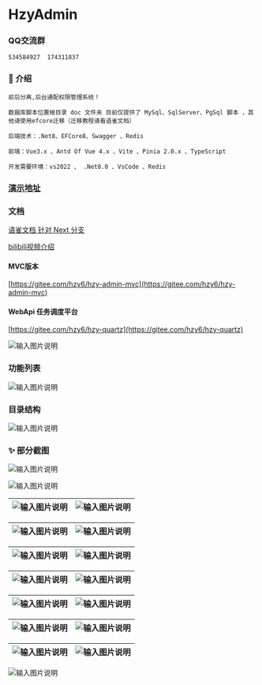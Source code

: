 # HzyAdmin

### QQ交流群

    534584927  174311837   
    


### 📝  介绍 
    前后分离,后台通配权限管理系统！

    数据库脚本位置根目录 doc 文件夹 目前仅提供了 MySql、SqlServer、PgSql 脚本 ，其他请使用efcore迁移（迁移教程请看语雀文档）

    后端技术：.Net8、EFCore8、Swagger 、Redis
    
    前端：Vue3.x 、Antd Of Vue 4.x 、Vite 、Pinia 2.0.x 、TypeScript
    
    开发需要环境：vs2022 、 .Net8.0 、VsCode 、Redis

### [演示地址](http://124.221.128.7:5600)

###   文档
[语雀文档 针对 Next 分支](https://www.yuque.com/u378909/yidf7v)

[bilibili视频介绍](https://www.bilibili.com/video/BV1tt4y157qH?vd_source=8803f9b05bd0271050a91c6e659a69d0#reply121926607792)

#### MVC版本
[https://gitee.com/hzy6/hzy-admin-mvc](https://gitee.com/hzy6/hzy-admin-mvc)

#### WebApi 任务调度平台
[https://gitee.com/hzy6/hzy-quartz](https://gitee.com/hzy6/hzy-quartz)

![输入图片说明](gitee/images/project.png)

### 功能列表

![输入图片说明](gitee/images/menu_map_2023-2-3.jpg)

### 目录结构
![输入图片说明](gitee/images/project_map.png)

### ✨  部分截图

![输入图片说明](gitee/images/theme_dark.png)

![输入图片说明](gitee/images/theme_dark_1.png)

| ![输入图片说明](gitee/images/DataAuthority.png) | ![输入图片说明](gitee/images/function.png) |
|-------------------------------------------|---|

| ![输入图片说明](gitee/images/MenuInfo.png) | ![输入图片说明](gitee/images/menu_function.png)  |
|--------------------------------------|---|

| ![输入图片说明](gitee/images/home.png) | ![输入图片说明](gitee/images/icons.png)  |
|-----------------------------------|---|

| ![输入图片说明](gitee/images/chart.png) | ![输入图片说明](gitee/images/%E6%9B%B4%E5%A4%9A%E5%9B%BE%E8%A1%A8.png)  |
|-----------------------------------|---|

| ![输入图片说明](gitee/images/user_list.png) | ![输入图片说明](gitee/images/wangeditor.png)   |
|---------------------------------------|---|

| ![输入图片说明](gitee/images/code_gen.png) | ![输入图片说明](gitee/images/user_center.png)  |
|--------------------------------------|---|


| ![输入图片说明](gitee/images/login.png) | ![输入图片说明](gitee/images/Efcore%20%E7%9B%91%E6%8E%A7.png)  |
|-----------------------------------|---|

![输入图片说明](gitee/images/home1.png)
 

 
